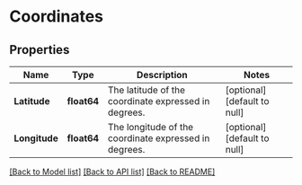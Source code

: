 # Coordinates

## Properties

 Name          | Type        | Description                                           | Notes                        
---------------|-------------|-------------------------------------------------------|------------------------------
 **Latitude**  | **float64** | The latitude of the coordinate expressed in degrees.  | [optional] [default to null] 
 **Longitude** | **float64** | The longitude of the coordinate expressed in degrees. | [optional] [default to null] 

[[Back to Model list]](../README.md#documentation-for-models) [[Back to API list]](../README.md#documentation-for-api-endpoints) [[Back to README]](../README.md)

